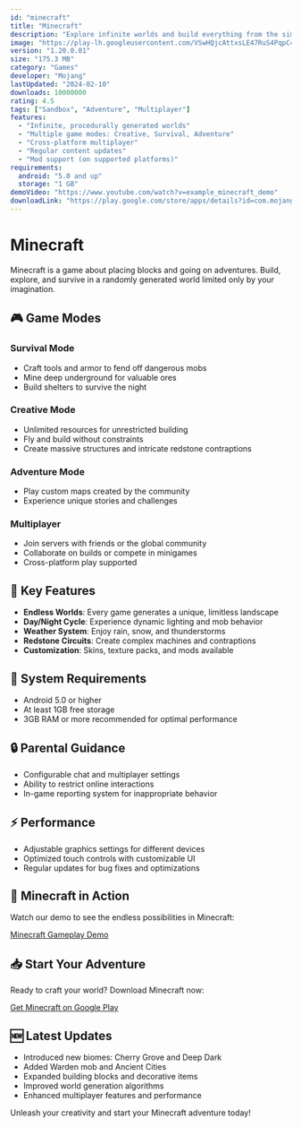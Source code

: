 ```yaml
---
id: "minecraft"
title: "Minecraft"
description: "Explore infinite worlds and build everything from the simplest of homes to the grandest of castles. Create, explore and survive alone or with friends on mobile devices or Windows 10."
image: "https://play-lh.googleusercontent.com/VSwHQjcAttxsLE47RuS4PqpC4LT7lCoSjE7Hx5AW_yCxtDvcnsHHvm5CTuL5BPN-uRTP=w240-h480-rw"
version: "1.20.0.01"
size: "175.3 MB"
category: "Games"
developer: "Mojang"
lastUpdated: "2024-02-10"
downloads: 10000000
rating: 4.5
tags: ["Sandbox", "Adventure", "Multiplayer"]
features:
  - "Infinite, procedurally generated worlds"
  - "Multiple game modes: Creative, Survival, Adventure"
  - "Cross-platform multiplayer"
  - "Regular content updates"
  - "Mod support (on supported platforms)"
requirements:
  android: "5.0 and up"
  storage: "1 GB"
demoVideo: "https://www.youtube.com/watch?v=example_minecraft_demo"
downloadLink: "https://play.google.com/store/apps/details?id=com.mojang.minecraftpe"
---
```


# Minecraft

Minecraft is a game about placing blocks and going on adventures. Build, explore, and survive in a randomly generated world limited only by your imagination.

## 🎮 Game Modes

### Survival Mode
- Craft tools and armor to fend off dangerous mobs
- Mine deep underground for valuable ores
- Build shelters to survive the night

### Creative Mode
- Unlimited resources for unrestricted building
- Fly and build without constraints
- Create massive structures and intricate redstone contraptions

### Adventure Mode
- Play custom maps created by the community
- Experience unique stories and challenges

### Multiplayer
- Join servers with friends or the global community
- Collaborate on builds or compete in minigames
- Cross-platform play supported

## 🌟 Key Features

- **Endless Worlds**: Every game generates a unique, limitless landscape
- **Day/Night Cycle**: Experience dynamic lighting and mob behavior
- **Weather System**: Enjoy rain, snow, and thunderstorms
- **Redstone Circuits**: Create complex machines and contraptions
- **Customization**: Skins, texture packs, and mods available

## 📱 System Requirements

- Android 5.0 or higher
- At least 1GB free storage
- 3GB RAM or more recommended for optimal performance

## 🔒 Parental Guidance

- Configurable chat and multiplayer settings
- Ability to restrict online interactions
- In-game reporting system for inappropriate behavior

## ⚡ Performance

- Adjustable graphics settings for different devices
- Optimized touch controls with customizable UI
- Regular updates for bug fixes and optimizations

## 🎥 Minecraft in Action

Watch our demo to see the endless possibilities in Minecraft:

[Minecraft Gameplay Demo](https://www.youtube.com/watch?v=example_minecraft_demo)

## 📥 Start Your Adventure

Ready to craft your world? Download Minecraft now:

[Get Minecraft on Google Play](https://play.google.com/store/apps/details?id=com.mojang.minecraftpe)

## 🆕 Latest Updates

- Introduced new biomes: Cherry Grove and Deep Dark
- Added Warden mob and Ancient Cities
- Expanded building blocks and decorative items
- Improved world generation algorithms
- Enhanced multiplayer features and performance

Unleash your creativity and start your Minecraft adventure today!


